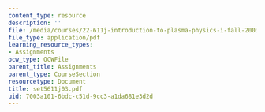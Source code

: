 ```yaml
---
content_type: resource
description: ''
file: /media/courses/22-611j-introduction-to-plasma-physics-i-fall-2003/7003a1016bdcc51d9cc3a1da681e3d2d_set5611j03.pdf
file_type: application/pdf
learning_resource_types:
- Assignments
ocw_type: OCWFile
parent_title: Assignments
parent_type: CourseSection
resourcetype: Document
title: set5611j03.pdf
uid: 7003a101-6bdc-c51d-9cc3-a1da681e3d2d
---
```

